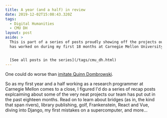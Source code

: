 ```yaml
---
title: A year (and a half) in review
date: 2019-12-02T15:08:43.320Z
tags:
  - Digital Humanities
  - CMU DH
layout: post
aside: >
  This is part of a series of posts proudly showing off the projects our team
  has worked on during my first 18 months at Carnegie Mellon University.


  [See all posts in the series](/tags/cmu_dh.html)
---
```

One could do worse than [imitate Quinn Dombrowski](https://digitalhumanities.stanford.edu/dlcl-ats-round-summer-2019).

So as my first year and a half working as a research programmer at Carnegie Mellon comes to a close, I figured I'd do a series of recap posts explcaiming about some of the very neat projects our team has put out in the past eighteen months. Read on to learn about bridges (as in, the kind that span rivers), library publishing, golf, Frankenstein, React and Vue, diving into Django, my first mistakes on a supercomputer, and more...
